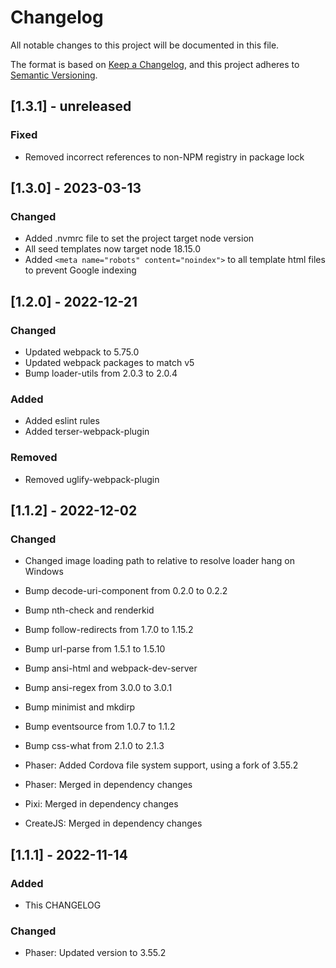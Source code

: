 # Changelog

All notable changes to this project will be documented in this file.

The format is based on [Keep a Changelog](https://keepachangelog.com/en/1.0.0/),
and this project adheres to [Semantic Versioning](https://semver.org/spec/v2.0.0.html).

## [1.3.1] - unreleased

### Fixed

- Removed incorrect references to non-NPM registry in package lock

## [1.3.0] - 2023-03-13

### Changed

- Added .nvmrc file to set the project target node version
- All seed templates now target node 18.15.0
- Added `<meta name="robots" content="noindex">` to all template html files to prevent Google indexing

## [1.2.0] - 2022-12-21

### Changed

- Updated webpack to 5.75.0
- Updated webpack packages to match v5
- Bump loader-utils from 2.0.3 to 2.0.4

### Added

- Added eslint rules
- Added terser-webpack-plugin

### Removed

- Removed uglify-webpack-plugin

## [1.1.2] - 2022-12-02

### Changed

- Changed image loading path to relative to resolve loader hang on Windows
- Bump decode-uri-component from 0.2.0 to 0.2.2
- Bump nth-check and renderkid
- Bump follow-redirects from 1.7.0 to 1.15.2
- Bump url-parse from 1.5.1 to 1.5.10
- Bump ansi-html and webpack-dev-server
- Bump ansi-regex from 3.0.0 to 3.0.1
- Bump minimist and mkdirp
- Bump eventsource from 1.0.7 to 1.1.2
- Bump css-what from 2.1.0 to 2.1.3

- Phaser: Added Cordova file system support, using a fork of 3.55.2
- Phaser: Merged in dependency changes

- Pixi:  Merged in dependency changes

- CreateJS:  Merged in dependency changes


## [1.1.1] - 2022-11-14

### Added

- This CHANGELOG

### Changed

- Phaser: Updated version to 3.55.2

